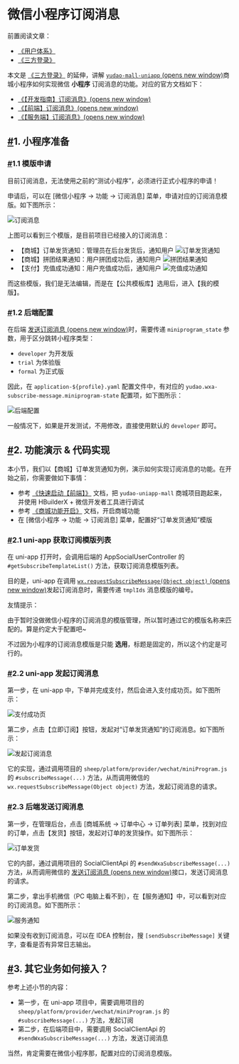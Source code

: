 # 微信小程序订阅消息

前置阅读文章：

- [《用户体系》](https://doc.iocoder.cn/user-center/)
- [《三方登录》](https://doc.iocoder.cn/social-user/)

本文是 [《三方登录》](https://doc.iocoder.cn/social-user/) 的延伸，讲解 [`yudao-mall-uniapp` (opens new window)](https://github.com/yudaocode/yudao-mall-uniapp)商城小程序如何实现微信 **小程序** 订阅消息的功能。对应的官方文档如下：

- [《【开发指南】订阅消息》(opens new window)](https://developers.weixin.qq.com/miniprogram/dev/framework/open-ability/subscribe-message-overview.html)
- [《【前端】订阅消息》(opens new window)](https://developers.weixin.qq.com/miniprogram/dev/api/open-api/subscribe-message/wx.requestSubscribeMessage.html)
- [《【服务端】订阅消息》(opens new window)](https://developers.weixin.qq.com/miniprogram/dev/OpenApiDoc/mp-message-management/subscribe-message/deleteMessageTemplate.html)

## [#](https://doc.iocoder.cn/member/weixin-lite-subscribe-message/#_1-小程序准备)1. 小程序准备

### [#](https://doc.iocoder.cn/member/weixin-lite-subscribe-message/#_1-1-模版申请)1.1 模版申请

目前订阅消息，无法使用之前的“测试小程序”，必须进行正式小程序的申请！

申请后，可以在 [微信小程序 -> 功能 -> 订阅消息] 菜单，申请对应的订阅消息模版。如下图所示：

![订阅消息](https://doc.iocoder.cn/img/%E4%BC%9A%E5%91%98%E6%89%8B%E5%86%8C/%E5%B0%8F%E7%A8%8B%E5%BA%8F%E8%AE%A2%E9%98%85%E6%B6%88%E6%81%AF/%E8%AE%A2%E9%98%85%E6%B6%88%E6%81%AF%E6%A8%A1%E7%89%88.png)

上图可以看到三个模版，是目前项目已经接入的订阅消息：

- 【商城】订单发货通知：管理员在后台发货后，通知用户 ![订单发货通知](https://doc.iocoder.cn/img/%E4%BC%9A%E5%91%98%E6%89%8B%E5%86%8C/%E5%B0%8F%E7%A8%8B%E5%BA%8F%E8%AE%A2%E9%98%85%E6%B6%88%E6%81%AF/%E8%AE%A2%E5%8D%95%E5%8F%91%E8%B4%A7%E9%80%9A%E7%9F%A5.png)
- 【商城】拼团结果通知：用户拼团成功后，通知用户 ![拼团结果通知](https://doc.iocoder.cn/img/%E4%BC%9A%E5%91%98%E6%89%8B%E5%86%8C/%E5%B0%8F%E7%A8%8B%E5%BA%8F%E8%AE%A2%E9%98%85%E6%B6%88%E6%81%AF/%E6%8B%BC%E5%9B%A2%E7%BB%93%E6%9E%9C%E9%80%9A%E7%9F%A5.png)
- 【支付】充值成功通知：用户充值成功后，通知用户 ![充值成功通知](https://doc.iocoder.cn/img/%E4%BC%9A%E5%91%98%E6%89%8B%E5%86%8C/%E5%B0%8F%E7%A8%8B%E5%BA%8F%E8%AE%A2%E9%98%85%E6%B6%88%E6%81%AF/%E5%85%85%E5%80%BC%E6%88%90%E5%8A%9F%E9%80%9A%E7%9F%A5.png)

而这些模版，我们是无法编辑，而是在【公共模板库】选用后，进入【我的模版】。

### [#](https://doc.iocoder.cn/member/weixin-lite-subscribe-message/#_1-2-后端配置)1.2 后端配置

在后端 [发送订阅消息 (opens new window)](https://developers.weixin.qq.com/miniprogram/dev/OpenApiDoc/mp-message-management/subscribe-message/sendMessage.html)时，需要传递 `miniprogram_state` 参数，用于区分跳转小程序类型：

- `developer` 为开发版
- `trial` 为体验版
- `formal` 为正式版

因此，在 `application-${profile}.yaml` 配置文件中，有对应的 `yudao.wxa-subscribe-message.miniprogram-state` 配置项，如下图所示：

![后端配置](https://doc.iocoder.cn/img/%E4%BC%9A%E5%91%98%E6%89%8B%E5%86%8C/%E5%B0%8F%E7%A8%8B%E5%BA%8F%E8%AE%A2%E9%98%85%E6%B6%88%E6%81%AF/%E5%90%8E%E7%AB%AF%E9%85%8D%E7%BD%AE-boot.png)

一般情况下，如果是开发测试，不用修改，直接使用默认的 `developer` 即可。

## [#](https://doc.iocoder.cn/member/weixin-lite-subscribe-message/#_2-功能演示-代码实现)2. 功能演示 & 代码实现

本小节，我们以【商城】订单发货通知为例，演示如何实现订阅消息的功能。在开始之前，你需要做如下事情：

- 参考 [《快速启动【前端】》](https://doc.iocoder.cn/quick-start-front) 文档，把 `yudao-uniapp-mall` 商城项目跑起来，并使用 HBuilderX + 微信开发者工具进行调试
- 参考 [《商城功能开启》](https://doc.iocoder.cn/mall/build) 文档，开启商城功能
- 在 [微信小程序 -> 功能 -> 订阅消息] 菜单，配置好“订单发货通知”模版

### [#](https://doc.iocoder.cn/member/weixin-lite-subscribe-message/#_2-1-uni-app-获取订阅模版列表)2.1 uni-app 获取订阅模版列表

在 uni-app 打开时，会调用后端的 AppSocialUserController 的 `#getSubscribeTemplateList()` 方法，获取订阅消息模版列表。

目的是，uni-app 在调用 [`wx.requestSubscribeMessage(Object object)` (opens new window)](https://developers.weixin.qq.com/miniprogram/dev/api/open-api/subscribe-message/wx.requestSubscribeMessage.html)发起订阅消息时，需要传递 `tmplIds` 消息模版的编号。

友情提示：

由于暂时没做微信小程序的订阅消息的模版管理，所以暂时通过它的模版名称来匹配的。算是约定大于配置吧~

不过因为小程序的订阅消息模版是只能 **选用**，标题是固定的，所以这个约定是可行的。

### [#](https://doc.iocoder.cn/member/weixin-lite-subscribe-message/#_2-2-uni-app-发起订阅消息)2.2 uni-app 发起订阅消息

第一步，在 uni-app 中，下单并完成支付，然后会进入支付成功页。如下图所示：

![支付成功页](https://doc.iocoder.cn/img/%E4%BC%9A%E5%91%98%E6%89%8B%E5%86%8C/%E5%B0%8F%E7%A8%8B%E5%BA%8F%E8%AE%A2%E9%98%85%E6%B6%88%E6%81%AF/%E6%94%AF%E4%BB%98%E6%88%90%E5%8A%9F%E9%A1%B5.png)

第二步，点击【立即订阅】按钮，发起对“订单发货通知”的订阅消息。如下图所示：

![发起订阅消息](https://doc.iocoder.cn/img/%E4%BC%9A%E5%91%98%E6%89%8B%E5%86%8C/%E5%B0%8F%E7%A8%8B%E5%BA%8F%E8%AE%A2%E9%98%85%E6%B6%88%E6%81%AF/%E5%8F%91%E8%B5%B7%E8%AE%A2%E9%98%85%E6%B6%88%E6%81%AF.png)

它的实现，通过调用项目的 `sheep/platform/provider/wechat/miniProgram.js` 的 `#subscribeMessage(...)` 方法，从而调用微信的 `wx.requestSubscribeMessage(Object object)` 方法，发起订阅消息的请求。

### [#](https://doc.iocoder.cn/member/weixin-lite-subscribe-message/#_2-3-后端发送订阅消息)2.3 后端发送订阅消息

第一步，在管理后台，点击 [商城系统 -> 订单中心 -> 订单列表] 菜单，找到对应的订单，点击【发货】按钮，发起对订单的发货操作。如下图所示：

![订单发货](https://doc.iocoder.cn/img/%E4%BC%9A%E5%91%98%E6%89%8B%E5%86%8C/%E5%B0%8F%E7%A8%8B%E5%BA%8F%E8%AE%A2%E9%98%85%E6%B6%88%E6%81%AF/%E8%AE%A2%E5%8D%95%E5%8F%91%E8%B4%A7.png)

它的内部，通过调用项目的 SocialClientApi 的 `#sendWxaSubscribeMessage(...)` 方法，从而调用微信的 [发送订阅消息 (opens new window)](https://developers.weixin.qq.com/miniprogram/dev/OpenApiDoc/mp-message-management/subscribe-message/sendMessage.html)接口，发送订阅消息的请求。

第二步，拿出手机微信（PC 电脑上看不到），在【服务通知】中，可以看到对应的订阅消息。如下图所示：

![服务通知](https://doc.iocoder.cn/img/%E4%BC%9A%E5%91%98%E6%89%8B%E5%86%8C/%E5%B0%8F%E7%A8%8B%E5%BA%8F%E8%AE%A2%E9%98%85%E6%B6%88%E6%81%AF/%E6%9C%8D%E5%8A%A1%E9%80%9A%E7%9F%A5.png)

如果没有收到订阅消息，可以在 IDEA 控制台，搜 `[sendSubscribeMessage]` 关键字，查看是否有异常日志输出。

## [#](https://doc.iocoder.cn/member/weixin-lite-subscribe-message/#_3-其它业务如何接入)3. 其它业务如何接入？

参考上述小节的内容：

- 第一步，在 uni-app 项目中，需要调用项目的 `sheep/platform/provider/wechat/miniProgram.js` 的 `#subscribeMessage(...)` 方法，发起订阅
- 第二步，在后端项目中，需要调用 SocialClientApi 的 `#sendWxaSubscribeMessage(...)` 方法，发送订阅消息

当然，肯定需要在微信小程序那，配置对应的订阅消息模版。
